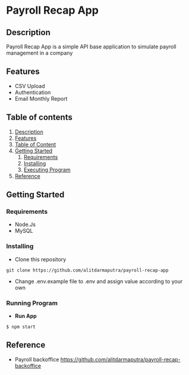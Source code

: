 # Payroll Recap App
## Description <a name="description"></a>

Payroll Recap App is a simple API base application to simulate payroll management in a company

## Features <a name="features"></a>

   * CSV Upload 
   * Authentication
   * Email Monthly Report

## Table of contents <a name="toc"></a>

1. [Description](#description)
2. [Features](#features) 
3. [Table of Content](#toc)
4. [Getting Started](#gettingstarted)
    1. [Requirements](#requirements)
    2. [Installing](#installing)
    3. [Executing Program](#run)
5. [Reference](#ref)

## Getting Started <a name="gettingstarted"></a>

### Requirements <a name="requirements"></a>

- Node.Js 
- MySQL 

### Installing <a name="installing"></a>
* Clone this repository
```
git clone https://github.com/alitdarmaputra/payroll-recap-app
```
* Change .env.example file to .env and assign value according to your own

### Running Program <a name="run"></a>

* **Run App**
```
$ npm start

```

## Reference <a name="ref"></a>
*   Payroll backoffice
    https://github.com/alitdarmaputra/payroll-recap-backoffice 


